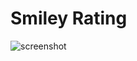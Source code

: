 Smiley Rating
=============

![screenshot](https://support.askia.com/hc/en-us/article_attachments/200292041/adc2-smileyrating.png)
